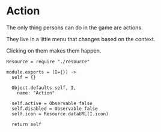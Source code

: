 Action
======

The only thing persons can do in the game are actions.

They live in a little menu that changes based on the context.

Clicking on them makes them happen.

    Resource = require "./resource"

    module.exports = (I={}) ->
      self = {}

      Object.defaults self, I,
        name: "Action"

      self.active = Observable false
      self.disabled = Observable false
      self.icon = Resource.dataURL(I.icon)

      return self

